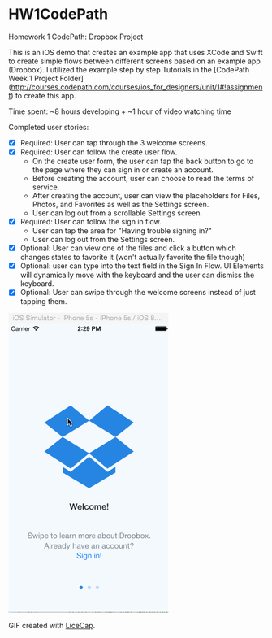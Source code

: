 # HW1CodePath
Homework 1 CodePath: Dropbox Project

This is an iOS demo that creates an example app that uses XCode and Swift to create simple flows between different screens based on an example app (Dropbox).  I utilized the example step by step Tutorials in the [CodePath Week 1 Project Folder] (http://courses.codepath.com/courses/ios_for_designers/unit/1#!assignment) to create this app.  

Time spent: ~8 hours developing + ~1 hour of video watching time

Completed user stories:
* [x] Required: User can tap through the 3 welcome screens.
* [x] Required: User can follow the create user flow.
  * On the create user form, the user can tap the back button to go to the page where they can sign in or create an account.
  * Before creating the account, user can choose to read the terms of service.
  * After creating the account, user can view the placeholders for Files, Photos, and Favorites as well as the Settings screen.
  * User can log out from a scrollable Settings screen.
* [x] Required: User can follow the sign in flow.
  * User can tap the area for "Having trouble signing in?"
  * User can log out from the Settings screen.
* [x] Optional: User can view one of the files and click a button which changes states to favorite it (won't actually favorite the file though)
* [x] Optional: user can type into the text field in the Sign In Flow.  UI Elements will dynamically move with the keyboard and the user can dismiss the keyboard.
* [x] Optional: User can swipe through the welcome screens instead of just tapping them.

![Video Walkthrough](hw1-dropbox-user-stories-with-opt-demo.gif)

GIF created with [LiceCap](http://www.cockos.com/licecap/).
